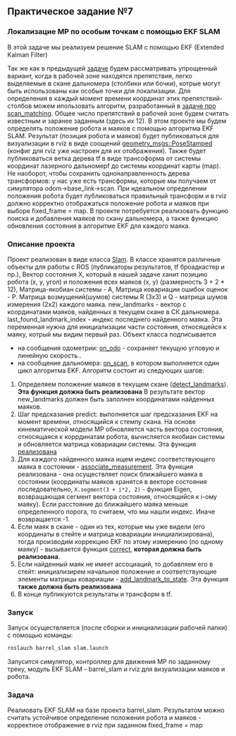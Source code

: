 ## Практическое задание №7
### Локализацие МР по особым точкам с помощью EKF SLAM

В этой задаче мы реализуем решение SLAM с помощью EKF (Extended Kalman Filter)

Так же как в предыдущей [задаче](https://github.com/AndreyMinin/MobileRobots/tree/master/mr_ws/src/feature_matcher) будем рассматривать упрощенный вариант, когда в рабочей зоне находятся препятствия, легко выделяемые в скане дальномера (столбики или бочки), котрые могут быть использованы как особые точки для локализации. Для определения в каждый момент времени координат этих препятствий-столбов можем ипользовать алгоритм, разработанный в [задаче про scan_matching](https://github.com/AndreyMinin/MobileRobots/tree/master/mr_ws/src/feature_matcher).
Общее число препятствий в рабочей зоне будем считать известным и заранее заданным (здесь их 12).
В этом проекте мы будем определять положение робота и маяков с помощью алгоритма EKF SLAM.
Результат (позиция робота и маяков) будет публиковаться для визуализации в rviz в виде соощений [geometry_msgs::PoseStamped](http://docs.ros.org/en/melodic/api/geometry_msgs/html/msg/PoseStamped.html) (конфиг для rviz уже настроен для их отображения). Также будет публиковаться ветка дерева tf в виде трансоформа от системы координат лазерного дальномерf до системы координат карты (map). Не наоборот, чтобы сохранить однонаправленность дерева трансформов: у нас уже есть трансформы, которые мы получаем от симулятора odom->base_link->scan. При идеальном определении положения робота будет публиковаться правильный трансформ и в rviz должно корректно отображаться положение робота и маяков при выборе fixed_frame = map.
В проекте потребуется реализовать функцию поиска и добавления маяков по скану дальномера, а также функцию обновления состояния в алгоритме EKF для каждого маяка.

### Описание проекта
Проект реализован в виде класса [Slam](https://github.com/AndreyMinin/MobileRobots/blob/master/mr_ws/src/barrel_slam/src/slam.h). В классе хранятся различные объекты для работы с ROS (публикаторы результатов, tf броадкастер и пр.), Вектор состояния X, который в нашей задаче ханит позицию робота (x, y, угол) и положения всех маяков (x, y) (размерность 3 + 2 * 12), Матрица-якобиан системы - A, Матрица ковариации ошибок оценок - P. Матрица возмущений(шумов) системы R (3x3) и Q - матрица шумов измерения (2x2) каждого маяка.
new_landmarks - вектор с координатами маяков, найденных в текущем скане в СК дальномера.
last_found_landmark_index - индекс последнего найденного маяка. Эта переменная нужна для инициализации части состояния, относящейся к маяку, котрый мы видим первый раз.
Объект класса подписывается 
- на сообщения одометрии: [on_odo](https://github.com/AndreyMinin/MobileRobots/blob/master/mr_ws/src/barrel_slam/src/slam.cpp#L6) - сохраняет текущую угловую и линейную скорость..
- на сообщение дальномера: [on_scan](https://github.com/AndreyMinin/MobileRobots/blob/master/mr_ws/src/barrel_slam/src/slam.cpp#L67), в котором выполняется один цикл алгоритма EKF.
Алгоритм состоит из следующих шагов:
1. Определяем положение маяков в текущем скане ([detect_landmarks](https://github.com/AndreyMinin/MobileRobots/blob/master/mr_ws/src/barrel_slam/src/slam.cpp#L69)). **Эта функция должна быть реализована** В результате вектор new_landmarks должен быть заполнен координатами найденных маяков.
2. Шаг предсказания predict: выполняется шаг предсказания EKF на момент времени, относящийся к стемпу скана. На основе кинематической модели МР обновляется часть вектора состояния, относящаяся к коррдинатам робота, вычисляется якобиан системы и обновляется матрица ковариации системы. Эта функция [реализована](https://github.com/AndreyMinin/MobileRobots/blob/master/mr_ws/src/barrel_slam/src/slam.cpp#L164)
3. Для каждого найденного маяка ищем индекс соответствующего маяка в состоянии - [associate_measurement](https://github.com/AndreyMinin/MobileRobots/blob/master/mr_ws/src/barrel_slam/src/slam.cpp#L33). Эта функция реализована - она осуществляет поиск ближайшего маяка в состоянии (координаты маяков хранятся в векторе состояния последовательно, `X.segment(3 + i*2, 2)` - функция Eigen, возвращающая сегмент вектора состояния, относящийся к i-ому маяку). Если расстояние до ближайшего маяка меньше определенного порога, то считаем, что мы нашли индекс. Иначе возвращается -1.
4. Если маяк в скане - один из тех, которые мы уже видели (его координаты в стейте и матрица ковариации инициализирована), тогда производим коррекцию EKF по этому измерению (по одному маяку) - вызывается функция [correct](https://github.com/AndreyMinin/MobileRobots/blob/master/mr_ws/src/barrel_slam/src/slam.cpp#L64), **которая должна быть реализована**.
5. Если найденный маяк не имеет ассоциаций, то добавляем его в стейт: инициализирем начальное положение и соответствующие элементы матрицы ковариации - [add_landmark_to_state](https://github.com/AndreyMinin/MobileRobots/blob/master/mr_ws/src/barrel_slam/src/slam.cpp#L52). Эта функция **также должна быть реализована**
6. В конце публикуются результаты и трансформ в tf.

### Запуск
Запуск осуществляется (после сборки и инициализации рабочей папки) с помощью команды:
```bash
roslauch barrel_slam slam.launch
```
Запусится симулятор, контроллер для движения МР по заданному треку, модуль EKF SLAM - barrel_slam и rviz для визуализации маяков и робота.

### Задача
Реалиовать EKF SLAM на базе проекта barrel_slam. Результатом можно считать устойчивое определение положения робота и маяков - корректное отображение в rviz при заданном fixed_frame = map